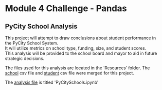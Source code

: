 # Module 4 Challenge - Pandas
## PyCity School Analysis

This project will attempt to draw conclusions about student performance in the PyCity School System.  
It will utilize metrics on school type, funding, size, and student scores.  
This analysis will be provided to the school board and mayor to aid in future strategic decisions. 

The files used for this analysis are located in the 'Resources' folder.  The [school](PyCitySchools/Resources/schools_complete.csv) csv file and [student](PyCitySchools/Resources/students_complete.csv) csv file were merged for this project.

The [analysis file](/PyCitySchools/PyCitySchools) is titled 'PyCitySchools.ipynb'
